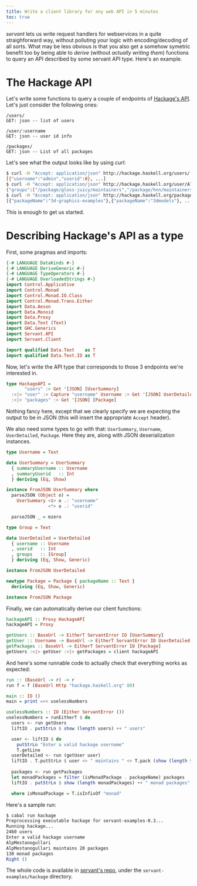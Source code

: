 ```yaml
---
title: Write a client library for any web API in 5 minutes
toc: true
---
```


*servant* lets us write request handlers for webservices in a quite straighforward way, without polluting your logic with encoding/decoding of all sorts. What may be less obvious is that you also get a somehow symetric benefit too by being able to *derive* (without *actually writing them*) functions to query an API described by some servant API type. Here's an example.

# The Hackage API

Let's write some functions to query a couple of endpoints of [Hackage's API](http://hackage.haskell.org/api). Let's just consider the following ones:

```
/users/
GET: json -- list of users

/user/:username
GET: json -- user id info

/packages/
GET: json -- List of all packages
```

Let's see what the output looks like by using *curl*:

``` bash
$ curl -H "Accept: application/json" http://hackage.haskell.org/users/
[{"username":"admin","userid":0}, ...]
$ curl -H "Accept: application/json" http://hackage.haskell.org/user/AlpMestanogullari
{"groups":["/package/gloss-juicy/maintainers","/package/hnn/maintainers","/package/hspec-attoparsec/maintainers","/package/kmeans-vector/maintainers","/package/pastis/maintainers","/package/probable/maintainers","/package/servant-client/maintainers","/package/servant-docs/maintainers","/package/servant-jquery/maintainers","/package/servant-pool/maintainers","/package/servant-postgresql/maintainers","/package/servant-response/maintainers","/package/servant-scotty/maintainers","/package/servant-server/maintainers","/package/servant/maintainers","/package/sitemap/maintainers","/package/statistics-linreg/maintainers","/package/taggy-lens/maintainers","/package/taggy/maintainers","/packages/uploaders"],"username":"AlpMestanogullari","userid":75}
$ curl -H "Accept: application/json" http://hackage.haskell.org/packages/
[{"packageName":"3d-graphics-examples"},{"packageName":"3dmodels"}, ...]
```

This is enough to get us started.

# Describing Hackage's API as a type

First, some pragmas and imports:

``` haskell
{-# LANGUAGE DataKinds #-}
{-# LANGUAGE DeriveGeneric #-}
{-# LANGUAGE TypeOperators #-}
{-# LANGUAGE OverloadedStrings #-}
import Control.Applicative
import Control.Monad
import Control.Monad.IO.Class
import Control.Monad.Trans.Either
import Data.Aeson
import Data.Monoid
import Data.Proxy
import Data.Text (Text)
import GHC.Generics
import Servant.API
import Servant.Client

import qualified Data.Text    as T
import qualified Data.Text.IO as T
```

Now, let's write the API type that corresponds to those 3 endpoints we're interested in.

``` haskell
type HackageAPI =
       "users" :> Get '[JSON] [UserSummary]
  :<|> "user" :> Capture "username" Username :> Get '[JSON] UserDetailed
  :<|> "packages" :> Get '[JSON] [Package]
```

Nothing fancy here, except that we clearly specify
we are expecting the output to be in JSON (this will insert the appropriate `Accept` header).

We also need some types to go with that: `UserSummary`, `Username`, `UserDetailed`, `Package`. Here they are, along with JSON deserialization instances.

``` haskell
type Username = Text

data UserSummary = UserSummary
  { summaryUsername :: Username
  , summaryUserid   :: Int
  } deriving (Eq, Show)

instance FromJSON UserSummary where
  parseJSON (Object o) =
    UserSummary <$> o .: "username"
                <*> o .: "userid"

  parseJSON _ = mzero

type Group = Text

data UserDetailed = UserDetailed
  { username :: Username
  , userid   :: Int
  , groups   :: [Group]
  } deriving (Eq, Show, Generic)

instance FromJSON UserDetailed

newtype Package = Package { packageName :: Text }
  deriving (Eq, Show, Generic)

instance FromJSON Package
```

Finally, we can automatically derive our client functions:

``` haskell
hackageAPI :: Proxy HackageAPI
hackageAPI = Proxy

getUsers :: BaseUrl -> EitherT ServantError IO [UserSummary] 
getUser :: Username -> BaseUrl -> EitherT ServantError IO UserDetailed
getPackages :: BaseUrl -> EitherT ServantError IO [Package]
getUsers :<|> getUser :<|> getPackages = client hackageAPI
```

And here's some runnable code to actually check that everything works as expected:

``` haskell
run :: (BaseUrl -> r) -> r
run f = f (BaseUrl Http "hackage.haskell.org" 80)

main :: IO ()
main = print =<< uselessNumbers

uselessNumbers :: IO (Either ServantError ())
uselessNumbers = runEitherT $ do
  users <- run getUsers
  liftIO . putStrLn $ show (length users) ++ " users"

  user <- liftIO $ do
    putStrLn "Enter a valid hackage username"
    T.getLine
  userDetailed <- run (getUser user)
  liftIO . T.putStrLn $ user <> " maintains " <> T.pack (show (length $ groups userDetailed)) <> " packages"
  
  packages <- run getPackages 
  let monadPackages = filter (isMonadPackage . packageName) packages
  liftIO . putStrLn $ show (length monadPackages) ++ " monad packages"

  where isMonadPackage = T.isInfixOf "monad"
```

Here's a sample run:

``` bash
$ cabal run hackage
Preprocessing executable hackage for servant-examples-0.3...
Running hackage...
2460 users
Enter a valid hackage username
AlpMestanogullari
AlpMestanogullari maintains 20 packages
130 monad packages
Right ()
```

The whole code is available in [servant's repo](http://github.com/haskell-servant/servant), under the `servant-examples/hackage` directory.
